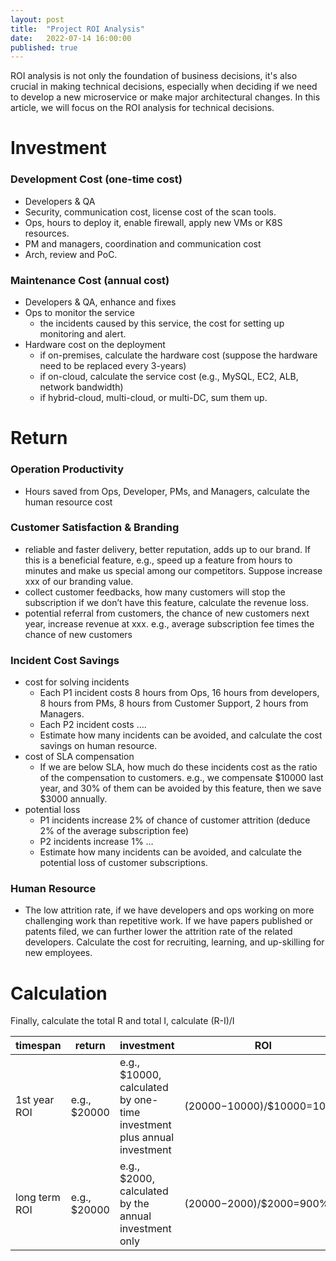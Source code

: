 ```yaml
---
layout: post
title:  "Project ROI Analysis"
date:   2022-07-14 16:00:00
published: true
---
```


ROI analysis is not only the foundation of business decisions, it's also crucial in making technical decisions,
especially when deciding if we need to develop a new microservice or make major architectural changes. In this article, we will focus on the ROI analysis
for technical decisions.

# Investment

### Development Cost (one-time cost)

- Developers & QA
- Security, communication cost, license cost of the scan tools.
- Ops, hours to deploy it, enable firewall, apply new VMs or K8S resources.
- PM and managers, coordination and communication cost
- Arch, review and PoC.

### Maintenance Cost (annual cost)

- Developers & QA, enhance and fixes
- Ops to monitor the service
  - the incidents caused by this service, the cost for setting up monitoring and alert.
- Hardware cost on the deployment
  - if on-premises, calculate the hardware cost (suppose the hardware need to be replaced every 3-years)
  - if on-cloud, calculate the service cost (e.g., MySQL, EC2, ALB, network bandwidth)
  - if hybrid-cloud, multi-cloud, or multi-DC, sum them up.

# Return

### Operation Productivity

- Hours saved from Ops, Developer, PMs, and Managers, calculate the human resource cost

### Customer Satisfaction & Branding

- reliable and faster delivery, better reputation, adds up to our brand. If this is a beneficial feature, e.g., speed up a feature from hours to minutes and make us special among our competitors. Suppose increase xxx of our branding value.
- collect customer feedbacks, how many customers will stop the subscription if we don’t have this feature, calculate the revenue loss.
- potential referral from customers, the chance of new customers next year, increase revenue at xxx. e.g., average subscription fee times the chance of new customers

### Incident Cost Savings

- cost for solving incidents
  - Each P1 incident costs 8 hours from Ops, 16 hours from developers, 8 hours from PMs, 8 hours from Customer Support, 2 hours from Managers.
  - Each P2 incident costs ….
  - Estimate how many incidents can be avoided, and calculate the cost savings on human resource.
- cost of SLA compensation
  - If we are below SLA, how much do these incidents cost as the ratio of the compensation to customers. e.g., we compensate $10000 last year, and 30% of them can be avoided by this feature, then we save $3000 annually.
- potential loss
  - P1 incidents increase 2% of chance of customer attrition (deduce 2% of the average subscription fee)
  - P2 incidents increase 1% …
  - Estimate how many incidents can be avoided, and calculate the potential loss of customer subscriptions.

### Human Resource

- The low attrition rate, if we have developers and ops working on more challenging work than repetitive work. If we have papers published or patents filed, we can further lower the attrition rate of the related developers. Calculate the cost for recruiting, learning, and up-skilling for new employees.

# Calculation

Finally, calculate the total R and total I, calculate (R-I)/I

| timespan      | return       | investment                                                             | ROI                         | remark |
| ------------- | ------------ | ---------------------------------------------------------------------- | --------------------------- | ------ |
| 1st year ROI  | e.g., $20000 | e.g., $10000, calculated by one-time investment plus annual investment | ($20000-$10000)/$10000=100% |        |
| long term ROI | e.g., $20000 | e.g., $2000, calculated by the annual investment only                  | ($20000-$2000)/$2000=900%   |        |
